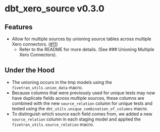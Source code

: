 # dbt_xero_source v0.3.0

## Features
- Allow for multiple sources by unioning source tables across multiple Xero connectors.
([#11](https://github.com/fivetran/dbt_xero_source/pull/11))
  - Refer to the README for more details. (See ### Unioning Multiple Xero Connectors).

## Under the Hood
- The unioning occurs in the tmp models using the `fivetran_utils.union_data` macro.
- Because columns that were previously used for unique tests may now have duplicate fields across multiple sources, these columns are combined with the new `source_relation` column for unique tests and tested using the `dbt_utils.unique_combination_of_columns` macro. 
- To distinguish which source each field comes from, we added a new `source_relation` column in each staging model and applied the `fivetran_utils.source_relation` macro.

